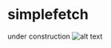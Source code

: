 # simplefetch
under construction
![alt text](https://github.com/omxr4216/simplefetch/blob/main/asset.png?raw=true)
